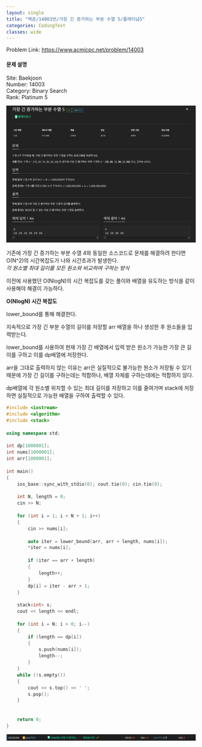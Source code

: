 ```yaml
---
layout: single
title: "백준/14003번/가장 긴 증가하는 부분 수열 5/플래티넘5"
categories: CodingTest
classes: wide
---
```


Problem Link: <https://www.acmicpc.net/problem/14003>

#### 문제 설명

Site: Baekjoon   
Number: 14003   
Category: Binary Search   
Rank: Platinum 5

![백준14003번문제](/assets/images/CodingTest/백준14003번문제.PNG)

기존에 가장 긴 증가하는 부분 수열 4와 동일한 소스코드로 문제를 해결하려 한다면 O(N^2)의 시간복잡도가 나와 시간초과가 발생한다.   
*각 원소별 최대 길이를 모든 원소와 비교하여 구하는 방식*


이전에 사용했던 O(NlogN)의 시간 복잡도를 갖는 풀이와 배열을 유도하는 방식을 같이 사용해야 해결이 가능하다.

**O(NlogN) 시간 복잡도**

lower_bound를 통해 해결한다.

지속적으로 가장 긴 부분 수열의 길이를 저장할 arr 배열을 하나 생성한 후 원소들을 입력받는다.

lower_bound를 사용하여 현재 가장 긴 배열에서 입력 받은 원소가 가능한 가장 큰 길이를 구하고 이를 dp배열에 저장한다.

arr을 그대로 출력하지 않는 이유는 arr은 실질적으로 불가능한 원소가 저장될 수 있기 때문에 가장 긴 길이를 구하는데는 적합하나, 배열 자체를 구하는데에는 적합하지 않다.

dp배열에 각 원소별 위치할 수 있는 최대 길이를 저장하고 이를 줄여가며 stack에 저장하면 실질적으로 가능한 배열을 구하여 출력할 수 있다.

```cpp
#include <iostream>
#include <algorithm>
#include <stack>

using namespace std;

int dp[1000001];
int nums[1000001];
int arr[1000001];

int main()
{
    ios_base::sync_with_stdio(0); cout.tie(0); cin.tie(0);

    int N, length = 0;
    cin >> N;

    for (int i = 1; i < N + 1; i++)
    {
        cin >> nums[i];

        auto iter = lower_bound(arr, arr + length, nums[i]);
        *iter = nums[i];

        if (iter == arr + length)
        {
            length++;
        }
        dp[i] = iter - arr + 1;
    }

    stack<int> s;
    cout << length << endl;

    for (int i = N; i > 0; i--)
    {
        if (length == dp[i])
        {
            s.push(nums[i]);
            length--;
        }
    }
    while (!s.empty())
    {
        cout << s.top() << ' ';
        s.pop();
    }


    return 0;
}
```

![백준14003번](/assets/images/CodingTest/백준14003번.PNG)
